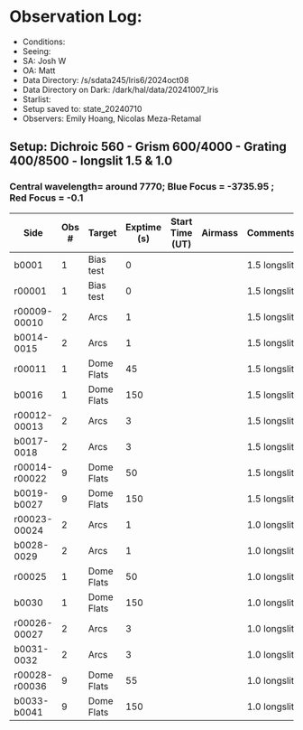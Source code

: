 # Observation Log:

* Conditions: 
* Seeing: 
* SA: Josh W
* OA: Matt
* Data Directory: /s/sdata245/lris6/2024oct08
* Data Directory on Dark: /dark/hal/data/20241007_lris
* Starlist: 
* Setup saved to: state_20240710
* Observers: Emily Hoang, Nicolas Meza-Retamal

## Setup: Dichroic 560 - Grism 600/4000 - Grating 400/8500 - longslit 1.5 & 1.0 
### Central wavelength= around 7770; Blue Focus = -3735.95 ; Red Focus = -0.1

| Side | Obs #     | Target    | Exptime (s) | Start Time (UT) | Airmass | Comments                                                   |
|------|-----------|-----------|-------------|-----------------|---------|------------------------------------------------------------|
|b0001|1|Bias test        |0| ||1.5 longslit|
|r00001|1|Bias test        |0| ||1.5 longslit|
|r00009-00010|2|Arcs        |1| ||1.5 longslit|
|b0014-0015|2|Arcs        |1| ||1.5 longslit|
|r00011|1|Dome Flats        |45| ||1.5 longslit | counts ~46000
|b0016|1|Dome Flats        |150| ||1.5 longslit |  counts ~5500
|r00012-00013|2|Arcs        |3| ||1.5 longslit|
|b0017-0018|2|Arcs        |3| ||1.5 longslit|
|r00014-r00022|9|Dome Flats        |50| ||1.5 longslit | 
|b0019-b0027|9|Dome Flats        |150| ||1.5 longslit |  
|r00023-00024|2|Arcs        |1| ||1.0 longslit|
|b0028-0029|2|Arcs        |1| ||1.0 longslit|
|r00025|1|Dome Flats        |50| ||1.0 longslit | | counts ~35000. A bit low. 
|b0030|1|Dome Flats        |150| ||1.0 longslit |  | counts ~5000?
|r00026-00027|2|Arcs        |3| ||1.0 longslit|
|b0031-0032|2|Arcs        |3| ||1.0 longslit|
|r00028-r00036|9|Dome Flats        |55| ||1.0 longslit |  | counts ~40000.
|b0033-b0041|9|Dome Flats        |150| ||1.0 longslit |  | 
